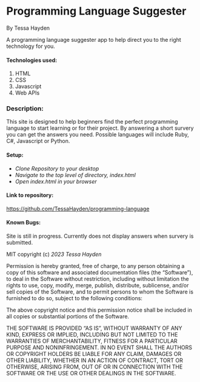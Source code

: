 # Programming Language Suggester

By Tessa Hayden

A programming language suggester app to help direct you to the right technology for you.

#### Technologies used:

1. HTML
2. CSS
3. Javascript
4. Web APIs

### Description:

This site is designed to help beginners find the perfect programming language to start learning or for their project. By answering a short survery you can get the answers you need. Possible languages will include Ruby, C#, Javascript or Python.

#### Setup:

- _Clone Repository to your desktop_
- _Navigate to the top level of directory, index.html_
- _Open index.html in your browser_

#### Link to repository:

https://github.com/TessaHayden/programming-language

#### Known Bugs:

Site is still in progress. Currently does not display answers when survery is submitted.

MIT
copyright (c) _2023_ _Tessa Hayden_

Permission is hereby granted, free of charge, to any person obtaining a copy of this software and associated documentation files (the “Software”), to deal in the Software without restriction, including without limitation the rights to use, copy, modify, merge, publish, distribute, sublicense, and/or sell copies of the Software, and to permit persons to whom the Software is furnished to do so, subject to the following conditions:

The above copyright notice and this permission notice shall be included in all copies or substantial portions of the Software.

THE SOFTWARE IS PROVIDED “AS IS”, WITHOUT WARRANTY OF ANY KIND, EXPRESS OR IMPLIED, INCLUDING BUT NOT LIMITED TO THE WARRANTIES OF MERCHANTABILITY, FITNESS FOR A PARTICULAR PURPOSE AND NONINFRINGEMENT. IN NO EVENT SHALL THE AUTHORS OR COPYRIGHT HOLDERS BE LIABLE FOR ANY CLAIM, DAMAGES OR OTHER LIABILITY, WHETHER IN AN ACTION OF CONTRACT, TORT OR OTHERWISE, ARISING FROM, OUT OF OR IN CONNECTION WITH THE SOFTWARE OR THE USE OR OTHER DEALINGS IN THE SOFTWARE.
